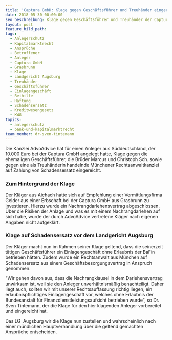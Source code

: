 ```yaml
---
title: 'Captura GmbH: Klage gegen Geschäftsführer und Treuhänder eingereicht'
date: 2018-05-30 00:00:00
seo_beschreibung: Klage gegen Geschäftsführer und Treuhänder der Captura GmbH eingereicht
layout: post
feature_bild_path:
tags:
  - Anlegerschutz
  - Kapitalmarktrecht
  - Ansprüche
  - Betroffener
  - Anleger
  - Captura GmbH
  - Grasbrunn
  - Klage
  - Landgericht Augsburg
  - Treuhänder
  - Geschäftsführer
  - Einlagengeschäft
  - Beihilfe
  - Haftung
  - Schadensersatz
  - Kreditwesengesetz
  - KWG
topics:
  - anlegerschutz
  - bank-und-kapitalmarktrecht
team_member: dr-sven-tintemann
---
```


Die Kanzlei AdvoAdvice hat für einen Anleger aus Süddeutschland, der 10.000 Euro bei der Captura GmbH angelegt hatte, Klage gegen die ehemaligen Geschäftsführer, die Brüder Marcus und Christoph Sch. sowie gegen eine als Treuhänderin handelnde Münchener Rechtsanwaltkanzlei auf Zahlung von Schadensersatz eingereicht.

### Zum Hintergrund der Klage

Der Kläger aus Aichach hatte sich auf Empfehlung einer Vermittlungsfirma Gelder aus einer Erbschaft bei der Captura GmbH aus Grasbrunn zu investieren. Hierzu wurde ein Nachrangdarlehensvertrag abgeschlossen. Über die Risiken der Anlage und was es mit einem Nachrangdarlehen auf sich habe, wurde der durch AdvoAdvice vertretene Kläger nach eigenen Angaben nicht aufgeklärt.

### Klage auf Schadensersatz vor dem Landgericht Augsburg

Der Kläger macht nun im Rahmen seiner Klage geltend, dass die seinerzeit tätigen Geschäftsführer ein Einlagengeschäft ohne Erlaubnis der BaFin betrieben hätten. Zudem wurde ein Rechtsanwalt aus München auf Schadensersatz aus einem Geschäftsbesorgungsvertrag in Anspruch genommen.

"Wir gehen davon aus, dass die Nachrangklausel in dem Darlehensvertrag unwirksam ist, weil sie den Anleger unverhältnismäßig benachteiligt. Daher liegt auch, sollten wir mit unserer Rechtsauffassung richtig liegen, ein erlaubnispflichtiges Einlagengeschäft vor, welches ohne Erlaubnis der Bundesanstalt für Finanzdienstleistungsaufsicht betrieben wurde", so Dr. Sven Tintemann, der die Klage für den hier klagenden Anleger vorbereitet und eingereicht hat.

Das LG  Augsburg wir die Klage nun zustellen und wahrscheinlich nach einer mündlichen Hauptverhandlung über die geltend gemachten Ansprüche entscheiden.